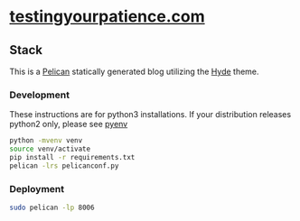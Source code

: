 # [testingyourpatience.com](https://www.testingyourpatience.com/)

## Stack

This is a [Pelican](http://docs.getpelican.com/en/stable/) statically generated blog utilizing the [Hyde](https://github.com/jvanz/pelican-hyde) theme.

### Development

These instructions are for python3 installations. If your distribution releases python2 only, please see [pyenv](https://github.com/pyenv/pyenv)

```sh
python -mvenv venv
source venv/activate
pip install -r requirements.txt
pelican -lrs pelicanconf.py
```


### Deployment
```sh
sudo pelican -lp 8006
```
